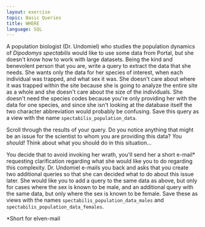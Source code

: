 ```yaml
---
layout: exercise
topic: Basic Queries
title: WHERE
language: SQL
---
```


A population biologist (Dr. Undomiel) who studies the population
dynamics of *Dipodomys spectabilis* would like to use some data from
Portal, but she doesn't know how to work with large datasets. Being the
kind and benevolent person that you are, write a query to extract the
data that she needs. She wants only the data for her species of
interest, when each individual was trapped, and what sex it was. She
doesn't care about where it was trapped within the site because she is
going to analyze the entire site as a whole and she doesn't care about
the size of the individuals. She doesn't need the species
codes because you're only providing her with the data for one species,
and since she isn't looking at the database itself the
two character abbreviation would probably be confusing. Save this query
as a view with the name `spectabilis_population_data`.

Scroll through the results of your query. Do you notice anything that
might be an issue for the scientist to whom you are providing this data?
*You should!* Think about what you should do in this situation...

You decide that to avoid invoking her wrath, you'll send her a short
e-mail* requesting clarification regarding what she would like you to
do regarding this complexity. Dr. Undomiel e-mails you back and asks
that you create two additional queries so that she can decided what to
do about this issue later. She would like you to add a query to the same
data as above, but only for cases where the sex is known to be male, and
an additional query with the same data, but only where the sex is known
to be female. Save these as views with the names 
`spectabilis_population_data_males` and 
`spectabilis_population_data_females`.

*Short for elven-mail
